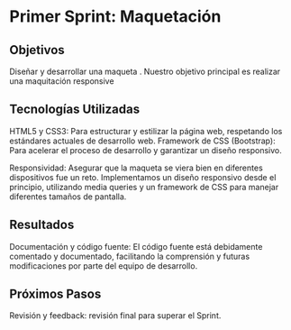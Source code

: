 # Primer Sprint: Maquetación 

## Objetivos
Diseñar y desarrollar una maqueta . Nuestro objetivo principal es realizar una maquitación responsive 

## Tecnologías Utilizadas

HTML5 y CSS3: Para estructurar y estilizar la página web, respetando los estándares actuales de desarrollo web.
Framework de CSS (Bootstrap): Para acelerar el proceso de desarrollo y garantizar un diseño responsivo.

Responsividad: Asegurar que la maqueta se viera bien en diferentes dispositivos fue un reto. Implementamos un diseño responsivo desde el principio, utilizando media queries y un framework de CSS para manejar diferentes tamaños de pantalla.

## Resultados

Documentación y código fuente: El código fuente está debidamente comentado y documentado, facilitando la comprensión y futuras modificaciones por parte del equipo de desarrollo.

## Próximos Pasos

Revisión y feedback: revisión final para superar el Sprint.

